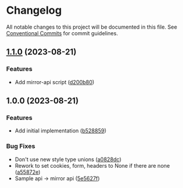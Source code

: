 # Changelog

All notable changes to this project will be documented in this file. See
[Conventional Commits](https://conventionalcommits.org) for commit guidelines.

## [1.1.0](https://github.com/nickderobertis/mirror-api/compare/v1.0.0...v1.1.0) (2023-08-21)


### Features

* Add mirror-api script ([d200b80](https://github.com/nickderobertis/mirror-api/commit/d200b80d96e72308129ab9fe3b7652d989277d7b))

## 1.0.0 (2023-08-21)


### Features

* Add initial implementation ([b528859](https://github.com/nickderobertis/mirror-api/commit/b5288593109400518e11469789a564041ef69b6c))


### Bug Fixes

* Don't use new style type unions ([a0828dc](https://github.com/nickderobertis/mirror-api/commit/a0828dc26141bc7fc9da014a3c414d032b99eb01))
* Rework to set cookies, form, headers to None if there are none ([a55872e](https://github.com/nickderobertis/mirror-api/commit/a55872e2418b922ec042b0a21d190f98f9e11da4))
* Sample api -> mirror api ([5e5627f](https://github.com/nickderobertis/mirror-api/commit/5e5627f7e836bfde05f66ba6b4d8f689b41c46d7))

